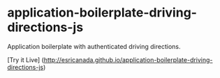 application-boilerplate-driving-directions-js
============================================

Application boilerplate with authenticated driving directions.

[Try it Live] (http://esricanada.github.io/application-boilerplate-driving-directions-js)


